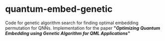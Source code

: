 # quantum-embed-genetic
Code for genetic algorithm search for finding optimal embedding permutation for QNNs. Implementation for the paper **"_Optimizing Quantum Embedding using Genetic Algorithm for QML Applications_"**
